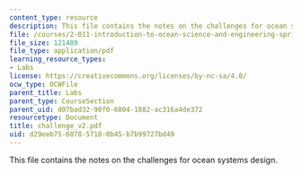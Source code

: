 ```yaml
---
content_type: resource
description: This file contains the notes on the challenges for ocean systems design.
file: /courses/2-011-introduction-to-ocean-science-and-engineering-spring-2006/d29eeb75607857180b45b7b99727bd49_challenge_v2.pdf
file_size: 121489
file_type: application/pdf
learning_resource_types:
- Labs
license: https://creativecommons.org/licenses/by-nc-sa/4.0/
ocw_type: OCWFile
parent_title: Labs
parent_type: CourseSection
parent_uid: d07bad32-90f0-6804-1882-ac316a4de372
resourcetype: Document
title: challenge_v2.pdf
uid: d29eeb75-6078-5718-0b45-b7b99727bd49
---
```

This file contains the notes on the challenges for ocean systems design.
